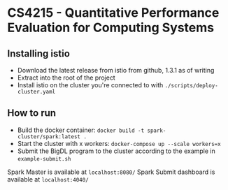 # CS4215 - Quantitative Performance Evaluation for Computing Systems

## Installing istio
- Download the latest release from istio from github, 1.3.1 as of writing
- Extract into the root of the project
- Install istio on the cluster you're connected to with `./scripts/deploy-cluster.yaml`

## How to run
- Build the docker container: `docker build -t spark-cluster/spark:latest .`
- Start the cluster with x workers: `docker-compose up --scale workers=x`
- Submit the BigDL program to the cluster according to the example in `example-submit.sh`

Spark Master is available at `localhost:8080/`
Spark Submit dashboard is available at `localhost:4040/`
